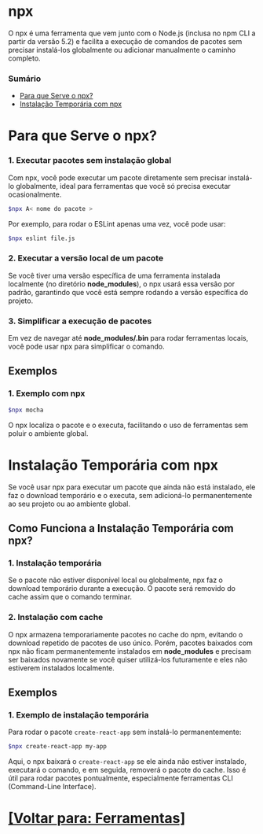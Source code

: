 # npx

O npx é uma ferramenta que vem junto com o Node.js (inclusa no npm CLI a partir da versão 5.2) e facilita a execução de comandos de pacotes sem precisar instalá-los globalmente ou adicionar manualmente o caminho completo.

### Sumário

- [Para que Serve o npx?](#npx)
- [Instalação Temporária com npx](#instalação-temporaria)

# <a id="npx">Para que Serve o npx?</a>

### 1. Executar pacotes sem instalação global

Com npx, você pode executar um pacote diretamente sem precisar instalá-lo globalmente, ideal para ferramentas que você só precisa executar ocasionalmente.

```Bash
$npx A< nome do pacote >
```

Por exemplo, para rodar o ESLint apenas uma vez, você pode usar:

```Bash
$npx eslint file.js
```

### 2. Executar a versão local de um pacote

Se você tiver uma versão específica de uma ferramenta instalada localmente (no diretório **node_modules**), o npx usará essa versão por padrão, garantindo que você está sempre rodando a versão específica do projeto.

### 3. Simplificar a execução de pacotes

Em vez de navegar até **node_modules/.bin** para rodar ferramentas locais, você pode usar npx para simplificar o comando.

## Exemplos

### 1. Exemplo com npx

```Bash
$npx mocha
```

O npx localiza o pacote e o executa, facilitando o uso de ferramentas sem poluir o ambiente global.

# <a id="instalação-temporaria">Instalação Temporária com npx</a>

Se você usar npx para executar um pacote que ainda não está instalado, ele faz o download temporário e o executa, sem adicioná-lo permanentemente ao seu projeto ou ao ambiente global.

## Como Funciona a Instalação Temporária com npx?

### 1. Instalação temporária

Se o pacote não estiver disponível local ou globalmente, npx faz o download temporário durante a execução. O pacote será removido do cache assim que o comando terminar.

### 2. Instalação com cache

O npx armazena temporariamente pacotes no cache do npm, evitando o download repetido de pacotes de uso único. Porém, pacotes baixados com npx não ficam permanentemente instalados em **node_modules** e precisam ser baixados novamente se você quiser utilizá-los futuramente e eles não estiverem instalados localmente.

## Exemplos

### 1. Exemplo de instalação temporária

Para rodar o pacote `create-react-app` sem instalá-lo permanentemente:

```Bash
$npx create-react-app my-app
```

Aqui, o npx baixará o `create-react-app` se ele ainda não estiver instalado, executará o comando, e em seguida, removerá o pacote do cache. Isso é útil para rodar pacotes pontualmente, especialmente ferramentas CLI (Command-Line Interface).

# [[Voltar para: Ferramentas]](./1-ferramentas.md)